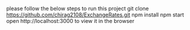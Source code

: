 please follow the below steps to run this project
git clone https://github.com/chirag2108/ExchangeRates.git
npm install
npm start
open http://localhost:3000 to view it in the browser

